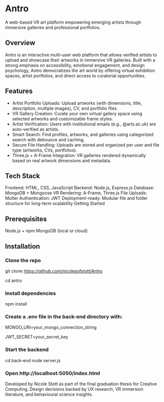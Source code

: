 # Antro

A web-based VR art platform empowering emerging artists through immersive galleries and professional portfolios.

## Overview

Antro is an interactive multi-user web platform that allows verified artists to upload and showcase their artworks in immersive VR galleries. Built with a strong emphasis on accessibility, emotional engagement, and design psychology, Antro democratizes the art world by offering virtual exhibition spaces, artist portfolios, and direct access to curatorial opportunities.

## Features

- Artist Portfolio Uploads: Upload artworks (with dimensions, title, description, multiple images), CV, and portfolio files.
- VR Gallery Creation: Curate your own virtual gallery space using selected artworks and customizable frame styles.
- Artist Verification: Users with institutional emails (e.g., @arts.ac.uk) are auto-verified as artists.
- Smart Search: Find profiles, artworks, and galleries using categorized search with debounce and caching.
- Secure File Handling: Uploads are stored and organized per user and file type (artworks, CVs, portfolios).
- Three.js + A-Frame Integration: VR galleries rendered dynamically based on real artwork dimensions and metadata.
  
## Tech Stack

Frontend: HTML, CSS, JavaScript
Backend: Node.js, Express.js
Database: MongoDB + Mongoose
VR Rendering: A-Frame, Three.js
File Uploads: Multer
Authentication: JWT
Deployment-ready: Modular file and folder structure for long-term scalability
Getting Started

## Prerequisites
Node.js + npm
MongoDB (local or cloud)

## Installation

### Clone the repo
git clone https://github.com/nicolesofstott/Antro

cd antro
### Install dependencies
npm install
### Create a .env file in the back-end directory with:
MONGO_URI=your_mongo_connection_string

JWT_SECRET=your_secret_key
### Start the backend
cd back-end
node server.js
### Open http://localhost:5050/index.html

Developed by Nicole Stott as part of the final graduation thesis for Creative Computing.
Design decisions backed by UX research, VR immersion literature, and behavioural science insights.
